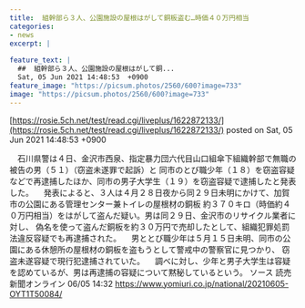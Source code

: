 ```yaml
---
title:  組幹部ら３人、公園施設の屋根はがして銅板盗む…時価４０万円相当  
categories:
- news
excerpt: |
  
feature_text: |
  ##  組幹部ら３人、公園施設の屋根はがして銅...
  Sat, 05 Jun 2021 14:48:53  +0900
feature_image: "https://picsum.photos/2560/600?image=733"
image: "https://picsum.photos/2560/600?image=733"
---
```


[https://rosie.5ch.net/test/read.cgi/liveplus/1622872133/](https://rosie.5ch.net/test/read.cgi/liveplus/1622872133/)
posted on Sat, 05 Jun 2021 14:48:53  +0900

<!--more-->

　石川県警は４日、金沢市西泉、指定暴力団六代目山口組傘下組織幹部で無職の被告の男（５１）（窃盗未遂罪で起訴）と 同市のとび職少年（１８）を窃盗容疑などで再逮捕したほか、同市の男子大学生（１９）を窃盗容疑で逮捕したと発表した。 　発表によると、３人は４月２８日夜から同２９日未明にかけて、加賀市の公園にある管理センター兼トイレの屋根材の銅板 約３７０キロ（時価約４０万円相当）をはがして盗んだ疑い。男は同２９日、金沢市のリサイクル業者に対し、 偽名を使って盗んだ銅板を約３０万円で売却したとして、組織犯罪処罰法違反容疑でも再逮捕された。 　男ととび職少年は５月１５日未明、同市の公園にある休憩所の屋根材の銅板を盗もうとして警戒中の警察官に見つかり、 窃盗未遂容疑で現行犯逮捕されていた。 　調べに対し、少年と男子大学生は容疑を認めているが、男は再逮捕の容疑について黙秘しているという。 ソース 読売新聞オンライン 06/05 14:32 https://www.yomiuri.co.jp/national/20210605-OYT1T50084/

